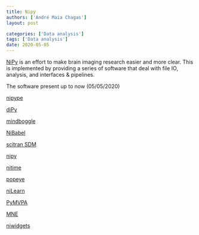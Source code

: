 ```yaml
---
title: Nipy
authors: ['André Maia Chagas']
layout: post

categories: ['Data analysis']
tags: ['Data analysis']
date: 2020-05-05
---
```


[NiPy](https://nipy.org/) is an effort to make brain imaging research easier and more clear. This is implemented by providing a series of software that deal with file IO, analysis, and interfaces & pipelines.

The software present up to now (05/05/2020)

[nipype](https://nipy.org/packages/nipype/index.html)

[diPy](https://nipy.org/packages/dipy/index.html)

[mindboggle](https://nipy.org/packages/mindboggle/index.html)   

[NiBabel](https://nipy.org/packages/nibabel/index.html)

[scitran SDM](https://nipy.org/packages/sdm/index.html)

[nipy](https://nipy.org/packages/nipy/index.html)

[nitime](https://nipy.org/packages/nitime/index.html)

[popeye](https://nipy.org/packages/popeye/index.html)

[niLearn](https://nipy.org/packages/nilearn/index.html)

[PyMVPA](https://nipy.org/packages/pymvpa/index.html)

[MNE](https://nipy.org/packages/mne/index.html)

[niwidgets](https://nipy.org/packages/niwidgets/index.html)

